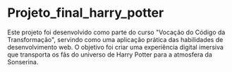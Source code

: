 # Projeto_final_harry_potter
Este projeto foi desenvolvido como parte do curso "Vocação do Código da Transformação", servindo como uma aplicação prática das habilidades de desenvolvimento web. O objetivo foi criar uma experiência digital imersiva que transporta os fãs do universo de Harry Potter para a atmosfera da Sonserina.
